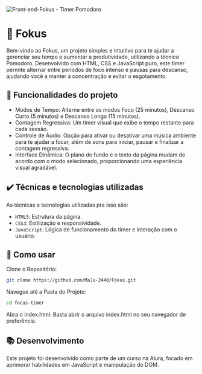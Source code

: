 ![Front-end-Fokus - Timer Pomodoro](https://github.com/user-attachments/assets/a83b89d1-3f6d-4f48-8324-e1d3ecd26040)

# 🧘 Fokus

Bem-vindo ao Fokus, um projeto simples e intuitivo para te ajudar a gerenciar seu tempo e aumentar a produtividade, utilizando a técnica Pomodoro. Desenvolvido com HTML, CSS e JavaScript puro, este timer permite alternar entre períodos de foco intenso e pausas para descanso, ajudando você a manter a concentração e evitar o esgotamento.

## 🔨 Funcionalidades do projeto

- Modos de Tempo: Alterne entre os modos Foco (25 minutos), Descanso Curto (5 minutos) e Descanso Longo (15 minutos).
- Contagem Regressiva: Um timer visual que exibe o tempo restante para cada sessão.
- Controle de Áudio: Opção para ativar ou desativar uma música ambiente para te ajudar a focar, além de sons para iniciar, pausar e finalizar a contagem regressiva.
- Interface Dinâmica: O plano de fundo e o texto da página mudam de acordo com o modo selecionado, proporcionando uma experiência visual agradável.

## ✔️ Técnicas e tecnologias utilizadas

As técnicas e tecnologias utilizadas pra isso são:

- `HTML5`: Estrutura da página.
- `CSS3`: Estilização e responsividade.
- `JavaScript`: Lógica de funcionamento do timer e interação com o usuário.

## 📁 Como usar

Clone o Repositório:
``` bash
git clone https://github.com/MaJu-2440/Fokus.git
```
Navegue até a Pasta do Projeto:
``` bash
cd focus-timer
```
Abra o index.html: Basta abrir o arquivo index.html no seu navegador de preferência.


## 📚 Desenvolvimento

Este projeto foi desenvolvido como parte de um curso na Alura, focado em aprimorar habilidades em JavaScript e manipulação do DOM.

